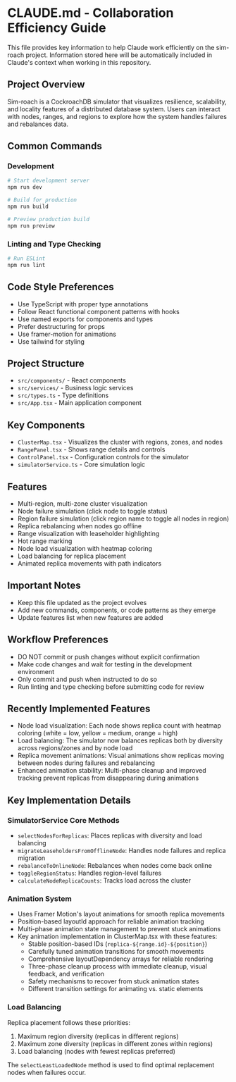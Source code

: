 # CLAUDE.md - Collaboration Efficiency Guide

This file provides key information to help Claude work efficiently on the sim-roach project. Information stored here will be automatically included in Claude's context when working in this repository.

## Project Overview
Sim-roach is a CockroachDB simulator that visualizes resilience, scalability, and locality features of a distributed database system. Users can interact with nodes, ranges, and regions to explore how the system handles failures and rebalances data.

## Common Commands

### Development
```bash
# Start development server
npm run dev

# Build for production
npm run build

# Preview production build
npm run preview
```

### Linting and Type Checking
```bash
# Run ESLint
npm run lint
```

## Code Style Preferences
- Use TypeScript with proper type annotations
- Follow React functional component patterns with hooks
- Use named exports for components and types
- Prefer destructuring for props
- Use framer-motion for animations
- Use tailwind for styling

## Project Structure
- `src/components/` - React components
- `src/services/` - Business logic services
- `src/types.ts` - Type definitions
- `src/App.tsx` - Main application component

## Key Components
- `ClusterMap.tsx` - Visualizes the cluster with regions, zones, and nodes
- `RangePanel.tsx` - Shows range details and controls
- `ControlPanel.tsx` - Configuration controls for the simulator
- `simulatorService.ts` - Core simulation logic

## Features
- Multi-region, multi-zone cluster visualization
- Node failure simulation (click node to toggle status)
- Region failure simulation (click region name to toggle all nodes in region)
- Replica rebalancing when nodes go offline
- Range visualization with leaseholder highlighting
- Hot range marking
- Node load visualization with heatmap coloring
- Load balancing for replica placement
- Animated replica movements with path indicators

## Important Notes
- Keep this file updated as the project evolves
- Add new commands, components, or code patterns as they emerge
- Update features list when new features are added

## Workflow Preferences
- DO NOT commit or push changes without explicit confirmation
- Make code changes and wait for testing in the development environment
- Only commit and push when instructed to do so
- Run linting and type checking before submitting code for review

## Recently Implemented Features
- Node load visualization: Each node shows replica count with heatmap coloring (white = low, yellow = medium, orange = high)
- Load balancing: The simulator now balances replicas both by diversity across regions/zones and by node load
- Replica movement animations: Visual animations show replicas moving between nodes during failures and rebalancing
- Enhanced animation stability: Multi-phase cleanup and improved tracking prevent replicas from disappearing during animations

## Key Implementation Details

### SimulatorService Core Methods
- `selectNodesForReplicas`: Places replicas with diversity and load balancing
- `migrateLeaseholdersFromOfflineNode`: Handles node failures and replica migration
- `rebalanceToOnlineNode`: Rebalances when nodes come back online
- `toggleRegionStatus`: Handles region-level failures
- `calculateNodeReplicaCounts`: Tracks load across the cluster

### Animation System
- Uses Framer Motion's layout animations for smooth replica movements
- Position-based layoutId approach for reliable animation tracking
- Multi-phase animation state management to prevent stuck animations
- Key animation implementation in ClusterMap.tsx with these features:
  - Stable position-based IDs (`replica-${range.id}-${position}`)
  - Carefully tuned animation transitions for smooth movements
  - Comprehensive layoutDependency arrays for reliable rendering
  - Three-phase cleanup process with immediate cleanup, visual feedback, and verification
  - Safety mechanisms to recover from stuck animation states
  - Different transition settings for animating vs. static elements

### Load Balancing
Replica placement follows these priorities:
1. Maximum region diversity (replicas in different regions)
2. Maximum zone diversity (replicas in different zones within regions)
3. Load balancing (nodes with fewest replicas preferred)

The `selectLeastLoadedNode` method is used to find optimal replacement nodes when failures occur.
